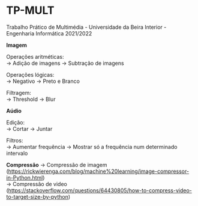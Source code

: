 # TP-MULT
Trabalho Prático de Multimédia - Universidade da Beira Interior - Engenharia Informática 2021/2022

**Imagem**

Operações aritméticas:  
-> Adição de imagens
-> Subtração de imagens

Operações lógicas:  
-> Negativo
-> Preto e Branco

Filtragem:  
-> Threshold
-> Blur

**Aúdio**

Edição:  
-> Cortar
-> Juntar

Filtros:  
-> Aumentar frequência
-> Mostrar só a frequência num determinado intervalo

**Compressão**
-> Compressão de imagem (https://rickwierenga.com/blog/machine%20learning/image-compressor-in-Python.html)  
-> Compressão de video (https://stackoverflow.com/questions/64430805/how-to-compress-video-to-target-size-by-python)  
